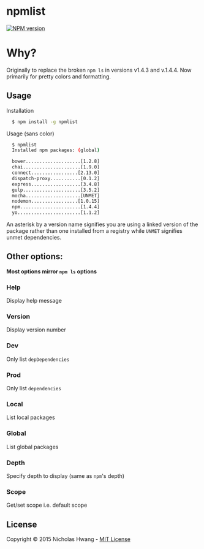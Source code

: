 # npmlist

[![NPM
version](https://badge.fury.io/js/npmlist.png)](http://badge.fury.io/js/npmlist)


# Why?
Originally to replace the broken `npm ls` in versions v1.4.3 and v.1.4.4.
Now primarily for pretty colors and formatting.


## Usage

Installation

```sh
  $ npm install -g npmlist
```

Usage (sans color)

```sh
  $ npmlist
  Installed npm packages: (global)

  bower....................[1.2.8]
  chai.....................[1.9.0]
  connect.................[2.13.0]
  dispatch-proxy...........[0.1.2]
  express..................[3.4.8]
  gulp.....................[3.5.2]
  mocha....................[UNMET]
  nodemon.................[1.0.15]
  npm......................[1.4.4]
  yo.......................[1.1.2]
```

An asterisk by a version name signifies you are using a linked version of the
package rather than one installed from a registry while `UNMET` signifies
unmet dependencies.

## Other options:

__Most options mirror `npm ls` options__

### Help

Display help message

### Version

Display version number

### Dev

Only list `depDependencies`

### Prod

Only list `dependencies`

### Local

List local packages

### Global

List global packages

### Depth

Specify depth to display (same as `npm`'s depth)

### Scope

Get/set scope i.e. default scope


## License
Copyright &copy; 2015 Nicholas Hwang - [MIT License](LICENSE)
